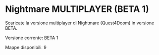 # Nightmare MULTIPLAYER (BETA 1)
Scaricate la versione multiplayer di Nightmare (Quest4Doom)
in versione BETA.


Versione corrente:   BETA 1


Mappe disponibili:   9
